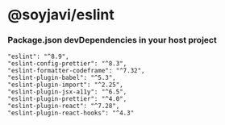 # @soyjavi/eslint

### Package.json devDependencies in your host project

```
"eslint": "^8.9",
"eslint-config-prettier": "^8.3",
"eslint-formatter-codeframe": "^7.32",
"eslint-plugin-babel": "^5.3",
"eslint-plugin-import": "^2.25",
"eslint-plugin-jsx-a11y": "^6.5",
"eslint-plugin-prettier": "^4.0",
"eslint-plugin-react": "^7.28",
"eslint-plugin-react-hooks": "^4.3"
```
